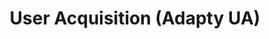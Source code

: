 ---
title: "User Acquisition (Adapty UA)"
description: "Eliminate the need of MMPs and calculate the whole app economy in one place."
metadataTitle: "Using Adapty User Acquisition | Adapty Docs"
keywords: ['adapty ua', 'user acquisition']
---